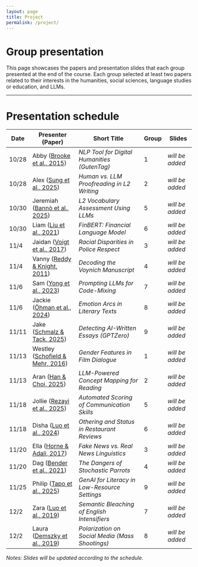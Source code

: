 ```yaml
---
layout: page
title: Project
permalink: /project/
---
```


# Group presentation

This page showcases the papers and presentation slides that each group presented at the end of the course.
Each group selected at least two papers related to their interests in the humanities, social sciences, language studies or education, and LLMs.

---

# Presentation schedule

| **Date** | **Presenter (Paper)** | **Short Title** | **Group** | **Slides** |
|-----------|-----------------------|------------------|-----------|------------|
| 10/28 | Abby (<a href="http://aclanthology.org/W15-0705.pdf" target="_blank">Brooke et al., 2015</a>) | *NLP Tool for Digital Humanities (GutenTag)* | 1 | *will be added* |
| 10/28 | Alex (<a href="https://arxiv.org/pdf/2506.09021" target="_blank">Sung et al., 2025</a>) | *Human vs. LLM Proofreading in L2 Writing* | 2 | *will be added* |
| 10/30 | Jeremiah (<a href="https://arxiv.org/pdf/2506.02758/" target="_blank">Bannò et al., 2025</a>) | *L2 Vocabulary Assessment Using LLMs* | 5 | *will be added* |
| 10/30 | Liam (<a href="https://www.ijcai.org/proceedings/2020/0622.pdf" target="_blank">Liu et al., 2021</a>) | *FinBERT: Financial Language Model* | 6 | *will be added* |
| 11/4 | Jaidan (<a href="https://www.pnas.org/doi/pdf/10.1073/pnas.1702413114" target="_blank">Voigt et al., 2017</a>) | *Racial Disparities in Police Respect* | 3 | *will be added* |
| 11/4 | Vanny (<a href="https://aclanthology.org/W11-1511.pdf" target="_blank">Reddy & Knight, 2011</a>) | *Decoding the Voynich Manuscript* | 4 | *will be added* |
| 11/6 | Sam (<a href="http://aclanthology.org/2023.calcs-1.5/" target="_blank">Yong et al., 2023</a>) | *Prompting LLMs for Code-Mixing* | 7 | *will be added* |
| 11/6 | Jackie (<a href="https://aclanthology.org/2024.latechclfl-1.7.pdf" target="_blank">Öhman et al., 2024</a>) | *Emotion Arcs in Literary Texts* | 8 | *will be added* |
| 11/11 | Jake (<a href="https://aclanthology.org/anthology-files/pdf/bea/2025.bea-1.71.pdf" target="_blank">Schmalz & Tack, 2025</a>) | *Detecting AI-Written Essays (GPTZero)* | 9 | *will be added* |
| 11/13 | Westley (<a href="https://aclanthology.org/W16-0204.pdf" target="_blank">Schofield & Mehr, 2016</a>) | *Gender Features in Film Dialogue* | 1 | *will be added* |
| 11/13 | Aran (<a href="https://aclanthology.org/anthology-files/pdf/bea/2025.bea-1.58.pdf" target="_blank">Han & Choi, 2025</a>) | *LLM-Powered Concept Mapping for Reading* | 2 | *will be added* |
| 11/18 | Jollie (<a href="https://aclanthology.org/2025.bea-1.66.pdf" target="_blank">Rezayi et al., 2025</a>) | *Automated Scoring of Communication Skills* | 5 | *will be added* |
| 11/18 | Disha (<a href="https://arxiv.org/pdf/2307.07645" target="_blank">Luo et al., 2024</a>) | *Othering and Status in Restaurant Reviews* | 6 | *will be added* |
| 11/20 | Ella (<a href="https://cdn.aaai.org/ojs/14976/14976-28-18495-1-2-20201228.pdf" target="_blank">Horne & Adali, 2017</a>) | *Fake News vs. Real News Linguistics* | 3 | *will be added* |
| 11/20 | Dag (<a href="https://dl.acm.org/doi/pdf/10.1145/3442188.3445922" target="_blank">Bender et al., 2021</a>) | *The Dangers of Stochastic Parrots* | 4 | *will be added* |
| 11/25 | Philip (<a href="https://aclanthology.org/2025.findings-naacl.442.pdf" target="_blank">Tapo et al., 2025</a>) | *GenAI for Literacy in Low-Resource Settings* | 9 | *will be added* |
| 12/2 | Zara (<a href="https://aclanthology.org/W19-4701.pdf" target="_blank">Luo et al., 2019</a>) | *Semantic Bleaching of English Intensifiers* | 7 | *will be added* |
| 12/2 | Laura (<a href="https://arxiv.org/pdf/1904.01596" target="_blank">Demszky et al., 2019</a>) | *Polarization on Social Media (Mass Shootings)* | 8 | *will be added* |

*Notes: Slides will be updated according to the schedule.*